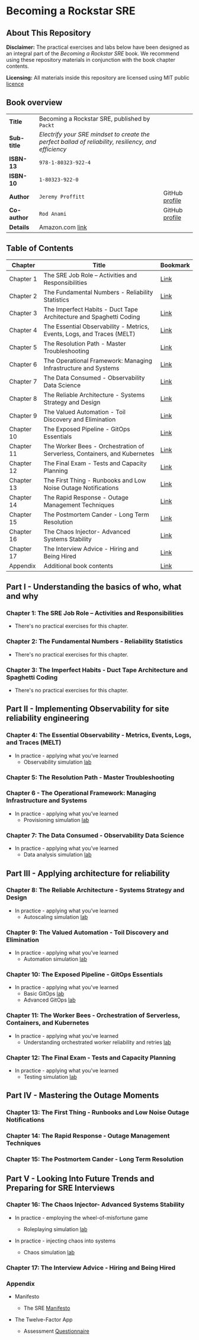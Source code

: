 # Becoming a Rockstar SRE

## About This Repository

**Disclaimer:** The practical exercises and labs below have been designed as an integral part of the _Becoming a Rockstar SRE_ book. We recommend using these repository materials in conjunction with the book chapter contents.

**Licensing:** All materials inside this repository are licensed using MIT public [licence](./LICENSE.md)

## Book overview

|               |                                                           |                                  |
|---------------|-----------------------------------------------------------|-----------------|
| **Title**     | Becoming a Rockstar SRE, published by `Packt`             ||
| **Sub-title** | _Electrify your SRE mindset to create the perfect ballad of reliability, resiliency, and efficiency_ ||
| **ISBN-13**   | `978-1-80323-922-4`                                       ||
| **ISBN-10**   | `1-80323-922-0`                                           ||
| **Author**    | `Jeremy Proffitt`                                         | GitHub [profile](https://github.com/JeremyProffitt) |
| **Co-author** | `Rod Anami`                                               | GitHub [profile](https://github.com/rod4n4m1) |
| **Details**   | Amazon.com [link](https://a.co/d/c6cWRzh)                 ||

## Table of Contents

| **Chapter** | **Title** | **Bookmark** |
|-------------|-----------|--------------|
| Chapter 1 | The SRE Job Role – Activities and Responsibilities | [Link](#chapter-1-the-sre-job-role--activities-and-responsibilities) |
| Chapter 2 | The Fundamental Numbers - Reliability Statistics | [Link](#chapter-2-the-fundamental-numbers---reliability-statistics) |
| Chapter 3 | The Imperfect Habits - Duct Tape Architecture and Spaghetti Coding | [Link](#chapter-3-the-imperfect-habits---duct-tape-architecture-and-spaghetti-coding) |
| Chapter 4 | The Essential Observability - Metrics, Events, Logs, and Traces (MELT) | [Link](#chapter-4-the-essential-observability---metrics-events-logs-and-traces-melt) |
| Chapter 5 | The Resolution Path - Master Troubleshooting | [Link](#chapter-5-the-resolution-path---master-troubleshooting) |
| Chapter 6 | The Operational Framework: Managing Infrastructure and Systems | [Link](#chapter-6---the-operational-framework-managing-infrastructure-and-systems) |
| Chapter 7 | The Data Consumed - Observability Data Science | [Link](#chapter-7-the-data-consumed---observability-data-science) |
| Chapter 8 | The Reliable Architecture - Systems Strategy and Design | [Link](#chapter-8-the-reliable-architecture---systems-strategy-and-design) |
| Chapter 9 | The Valued Automation - Toil Discovery and Elimination | [Link](#chapter-9-the-valued-automation---toil-discovery-and-elimination) |
| Chapter 10 | The Exposed Pipeline - GitOps Essentials | [Link](#chapter-10-the-exposed-pipeline---gitops-essentials) |
| Chapter 11 | The Worker Bees - Orchestration of Serverless, Containers, and Kubernetes | [Link](#chapter-11-the-worker-bees---orchestration-of-serverless-containers-and-kubernetes) |
| Chapter 12 | The Final Exam - Tests and Capacity Planning | [Link](#chapter-12-the-final-exam---tests-and-capacity-planning) |
| Chapter 13 | The First Thing - Runbooks and Low Noise Outage Notifications | [Link](#chapter-13-the-first-thing---runbooks-and-low-noise-outage-notifications) |
| Chapter 14 | The Rapid Response - Outage Management Techniques | [Link](#chapter-14-the-rapid-response---outage-management-techniques) |
| Chapter 15 | The Postmortem Cander - Long Term Resolution | [Link](#chapter-15-the-postmortem-cander---long-term-resolution) |
| Chapter 16 | The Chaos Injector- Advanced Systems Stability | [Link](#chapter-16-the-chaos-injector--advanced-systems-stability) |
| Chapter 17 | The Interview Advice - Hiring and Being Hired | [Link](#chapter-17-the-interview-advice---hiring-and-being-hired) |
| Appendix | Additional book contents | [Link](#appendix) |

## Part I - Understanding the basics of who, what and why

### Chapter 1: The SRE Job Role – Activities and Responsibilities

* There's no practical exercises for this chapter.

### Chapter 2: The Fundamental Numbers - Reliability Statistics

* There's no practical exercises for this chapter.

### Chapter 3: The Imperfect Habits - Duct Tape Architecture and Spaghetti Coding

* There's no practical exercises for this chapter.

## Part II - Implementing Observability for site reliability engineering

### Chapter 4: The Essential Observability - Metrics, Events, Logs, and Traces (MELT)

* In practice - applying what you’ve learned
  * Observability simulation [lab](./Chapter-4/observability-simulation-lab.md)

### Chapter 5: The Resolution Path - Master Troubleshooting

### Chapter 6 - The Operational Framework: Managing Infrastructure and Systems

* In practice - applying what you’ve learned
  * Provisioning simulation [lab](./Chapter-6/provisioning-simulation-lab.md)

### Chapter 7: The Data Consumed - Observability Data Science

* In practice - applying what you’ve learned
  * Data analysis simulation [lab](./Chapter-7/data-analysis-simulation-lab.md)

## Part III - Applying architecture for reliability

### Chapter 8: The Reliable Architecture - Systems Strategy and Design

* In practice - applying what you’ve learned
  * Autoscaling simulation [lab](./Chapter-8/autoscaling-simulation-lab.md)

### Chapter 9: The Valued Automation - Toil Discovery and Elimination

* In practice - applying what you’ve learned
  * Automation simulation [lab](./Chapter-9/automation-simulation-lab.md)

### Chapter 10: The Exposed Pipeline - GitOps Essentials

* In practice - applying what you've learned
  * Basic GitOps [lab](./Chapter-10/aws-sam/README.md)
  * Advanced GitOps [lab](./Chapter-10/argocd/README.md)

### Chapter 11: The Worker Bees - Orchestration of Serverless, Containers, and Kubernetes

* In practice - applying what you've learned
  * Understanding orchestrated worker reliability and retries [lab](./Chapter-11/readme.md)

### Chapter 12: The Final Exam - Tests and Capacity Planning

* In practice - applying what you've learned
  * Testing simulation [lab](./Chapter-12/testing-simulation-lab.md)

## Part IV - Mastering the Outage Moments

### Chapter 13: The First Thing - Runbooks and Low Noise Outage Notifications

### Chapter 14: The Rapid Response - Outage Management Techniques

### Chapter 15: The Postmortem Cander - Long Term Resolution

## Part V - Looking Into Future Trends and Preparing for SRE Interviews

### Chapter 16: The Chaos Injector- Advanced Systems Stability

* In practice - employing the wheel-of-misfortune game
  * Roleplaying simulation [lab](./Chapter-16/roleplaying/roleplaying-simulation-lab.md)

* In practice - injecting chaos into systems
  * Chaos simulation [lab](./Chapter-16/chaos/chaos-simulation-lab.md)

### Chapter 17: The Interview Advice - Hiring and Being Hired

### Appendix

* Manifesto
  * The SRE [Manifesto](./Appendix/sre-manifesto.md)

* The Twelve-Factor App
  * Assessment [Questionnaire](./Appendix/12-factor-app-assess.md)
